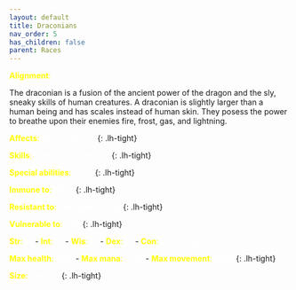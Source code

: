 ```yaml
---
layout: default
title: Draconians
nav_order: 5
has_children: false
parent: Races
---
```


<span style="color: yellow">**Alignment**:</span> <span style="color: white">Pious


The draconian is a fusion of the ancient power of the dragon and the sly, sneaky skills of human creatures. A draconian is slightly larger than a human being and has scales instead of human skin. They posess the power to breathe upon their enemies fire, frost, gas, and lightning.


<span style="color: yellow">**Affects**:</span> <span style="color: white">flying, infrared</span>
{: .lh-tight}

<span style="color: yellow">**Skills**:</span> <span style="color: white">breathe, fast healing</span>
{: .lh-tight}

<span style="color: yellow">**Special abilities**:</span> <span style="color: white">None</span>
{: .lh-tight}

<span style="color: yellow">**Immune to**:</span> <span style="color: white">None</span>
{: .lh-tight}

<span style="color: yellow">**Resistant to**:</span> <span style="color: white">fire, bash, charm</span>
{: .lh-tight}

<span style="color: yellow">**Vulnerable to**:</span> <span style="color: white">cold</span>
{: .lh-tight}

<span style="color: yellow">**Str**:</span> <span style="color: white">21</span> - <span style="color: yellow">**Int**:</span> <span style="color: white">18</span> - <span style="color: yellow">**Wis**:</span> <span style="color: white">18</span> - <span style="color: yellow">**Dex**:</span> <span style="color: white">18</span> - <span style="color: yellow">**Con**:</span> <span style="color: white">21 
{: .lh-tight}

<span style="color: yellow">**Max health**:</span> <span style="color: white">3150</span> - <span style="color: yellow">**Max mana**:</span> <span style="color: white">2750</span> - <span style="color: yellow">**Max movement**:</span> <span style="color: white">3000</span>
{: .lh-tight}

<span style="color: yellow">**Size**:</span> <span style="color: white">medium</span>
{: .lh-tight}
